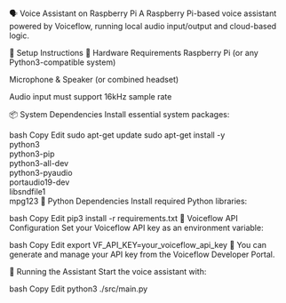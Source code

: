 🗣️ Voice Assistant on Raspberry Pi
A Raspberry Pi-based voice assistant powered by Voiceflow, running local audio input/output and cloud-based logic.

🔧 Setup Instructions
🧱 Hardware Requirements
Raspberry Pi (or any Python3-compatible system)

Microphone & Speaker (or combined headset)

Audio input must support 16kHz sample rate

📦 System Dependencies
Install essential system packages:

bash
Copy
Edit
sudo apt-get update
sudo apt-get install -y \
    python3 \
    python3-pip \
    python3-all-dev \
    python3-pyaudio \
    portaudio19-dev \
    libsndfile1 \
    mpg123
🐍 Python Dependencies
Install required Python libraries:

bash
Copy
Edit
pip3 install -r requirements.txt
🔐 Voiceflow API Configuration
Set your Voiceflow API key as an environment variable:

bash
Copy
Edit
export VF_API_KEY=your_voiceflow_api_key
📘 You can generate and manage your API key from the Voiceflow Developer Portal.

🚀 Running the Assistant
Start the voice assistant with:

bash
Copy
Edit
python3 ./src/main.py
